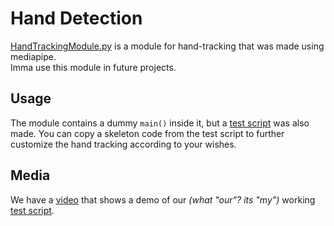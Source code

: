 # Hand Detection  
[HandTrackingModule.py](./HandTrackingModule.py) is a module for hand-tracking that was made using mediapipe.  
Imma use this module in future projects.

## Usage  
The module contains a dummy `main()` inside it, but a [test script](./hand_test.py) was also made. You can copy a skeleton code from the test script to further customize the hand tracking according to your wishes.

## Media  
We have a [video](./MLH_INIT_Day1_Explore_ML.mp4) that shows a demo of our _(what "our"? its "my")_ working [test script](./hand_test.py).  
